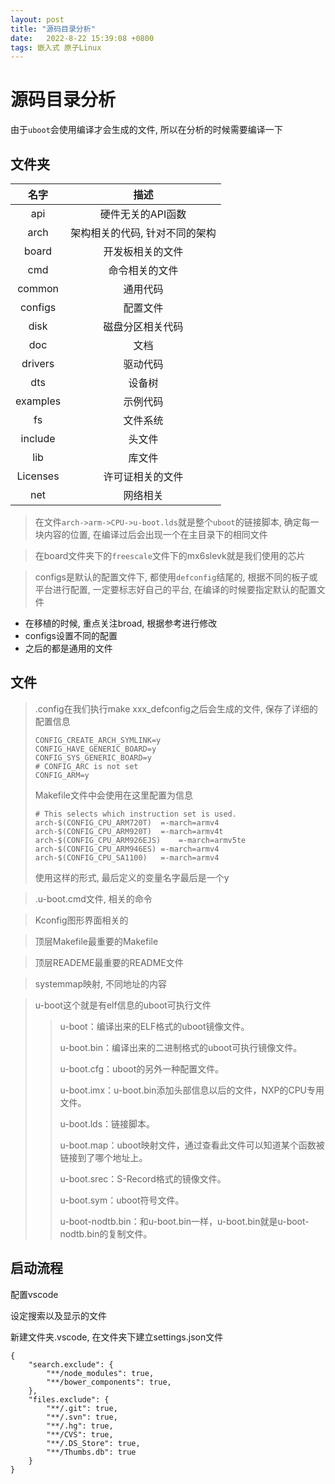 ```yaml
---
layout: post
title: "源码目录分析" 
date:   2022-8-22 15:39:08 +0800
tags: 嵌入式 原子Linux 
---
```


# 源码目录分析

由于`uboot`会使用编译才会生成的文件, 所以在分析的时候需要编译一下

## 文件夹

|   名字   |              描述              |
| :------: | :----------------------------: |
|   api    |       硬件无关的API函数        |
|   arch   | 架构相关的代码, 针对不同的架构 |
|  board   |        开发板相关的文件        |
|   cmd    |         命令相关的文件         |
|  common  |            通用代码            |
| configs  |            配置文件            |
|   disk   |        磁盘分区相关代码        |
|   doc    |              文档              |
| drivers  |            驱动代码            |
|   dts    |             设备树             |
| examples |            示例代码            |
|    fs    |            文件系统            |
| include  |             头文件             |
|   lib    |             库文件             |
| Licenses |        许可证相关的文件        |
|   net    |            网络相关            |

>   在文件`arch->arm->CPU->u-boot.lds`就是整个`uboot`的链接脚本, 确定每一块内容的位置, 在编译过后会出现一个在主目录下的相同文件

>   在board文件夹下的`freescale`文件下的mx6slevk就是我们使用的芯片

>   configs是默认的配置文件下, 都使用`defconfig`结尾的, 根据不同的板子或平台进行配置, 一定要标志好自己的平台, 在编译的时候要指定默认的配置文件

+   在移植的时候, 重点关注broad, 根据参考进行修改
+   configs设置不同的配置
+   之后的都是通用的文件

## 文件

>   .config在我们执行make xxx_defconfig之后会生成的文件, 保存了详细的配置信息
>
>   ```
>   CONFIG_CREATE_ARCH_SYMLINK=y
>   CONFIG_HAVE_GENERIC_BOARD=y
>   CONFIG_SYS_GENERIC_BOARD=y
>   # CONFIG_ARC is not set
>   CONFIG_ARM=y
>   ```
>
>   Makefile文件中会使用在这里配置为信息
>
>   ```
>   # This selects which instruction set is used.
>   arch-$(CONFIG_CPU_ARM720T)	=-march=armv4
>   arch-$(CONFIG_CPU_ARM920T)	=-march=armv4t
>   arch-$(CONFIG_CPU_ARM926EJS)	=-march=armv5te
>   arch-$(CONFIG_CPU_ARM946ES)	=-march=armv4
>   arch-$(CONFIG_CPU_SA1100)	=-march=armv4
>   ```
>
>   使用这样的形式, 最后定义的变量名字最后是一个y

>   .u-boot.cmd文件, 相关的命令

>   Kconfig图形界面相关的

>   顶层Makefile最重要的Makefile

>   顶层READEME最重要的README文件

>   systemmap映射, 不同地址的内容

>   u-boot这个就是有elf信息的uboot可执行文件
>
>   >   u-boot：编译出来的ELF格式的uboot镜像文件。
>   >
>   >   u-boot.bin：编译出来的二进制格式的uboot可执行镜像文件。
>   >
>   >   u-boot.cfg：uboot的另外一种配置文件。
>   >
>   >   u-boot.imx：u-boot.bin添加头部信息以后的文件，NXP的CPU专用文件。
>   >
>   >   u-boot.lds：链接脚本。
>   >
>   >   u-boot.map：uboot映射文件，通过查看此文件可以知道某个函数被链接到了哪个地址上。
>   >
>   >   u-boot.srec：S-Record格式的镜像文件。
>   >
>   >   u-boot.sym：uboot符号文件。
>   >
>   >   u-boot-nodtb.bin：和u-boot.bin一样，u-boot.bin就是u-boot-nodtb.bin的复制文件。

## 启动流程

配置vscode

设定搜索以及显示的文件

新建文件夹.vscode, 在文件夹下建立settings.json文件

```
{
    "search.exclude": {
        "**/node_modules": true,
        "**/bower_components": true,
    },
    "files.exclude": {
        "**/.git": true,
        "**/.svn": true,
        "**/.hg": true,
        "**/CVS": true,
        "**/.DS_Store": true,
        "**/Thumbs.db": true
    }
}
```

### 









































